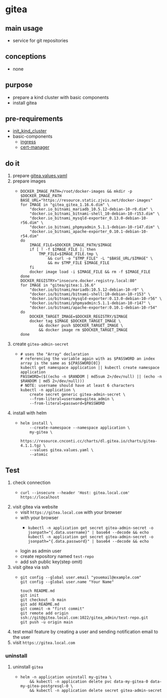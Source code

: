 # gitea

## main usage

* service for git repositories

## conceptions

* none

## purpose

* prepare a kind cluster with basic components
* install gitea

## pre-requirements
* [init_kind_cluster](/kubernetes/local_kind_cluster/README.md)
* basic-components
  * [ingress](../basic/ingress.nginx.md)
  * [cert-manager](../basic/cert.manager.md)

## do it
1. prepare [gitea.values.yaml](resources/gitea.values.yaml.md)
2. prepare images
    * ```shell
      DOCKER_IMAGE_PATH=/root/docker-images && mkdir -p $DOCKER_IMAGE_PATH
      BASE_URL="https://resource.static.zjvis.net/docker-images"
      for IMAGE in "gitea_gitea_1.16.6.dim" \
          "docker.io_bitnami_mariadb_10.5.12-debian-10-r0.dim" \
          "docker.io_bitnami_bitnami-shell_10-debian-10-r153.dim" \
          "docker.io_bitnami_mysqld-exporter_0.13.0-debian-10-r56.dim" \
          "docker.io_bitnami_phpmyadmin_5.1.1-debian-10-r147.dim" \
          "docker.io_bitnami_apache-exporter_0.10.1-debian-10-r54.dim"
      do
          IMAGE_FILE=$DOCKER_IMAGE_PATH/$IMAGE
          if [ ! -f $IMAGE_FILE ]; then
              TMP_FILE=$IMAGE_FILE.tmp \
                  && curl -o "$TMP_FILE" -L "$BASE_URL/$IMAGE" \
                  && mv $TMP_FILE $IMAGE_FILE
          fi
          docker image load -i $IMAGE_FILE && rm -f $IMAGE_FILE
      done
      DOCKER_REGISTRY="insecure.docker.registry.local:80"
      for IMAGE in "gitea/gitea:1.16.6"
          "docker.io/bitnami/mariadb:10.5.12-debian-10-r0" \
          "docker.io/bitnami/bitnami-shell:10-debian-10-r153" \
          "docker.io/bitnami/mysqld-exporter:0.13.0-debian-10-r56" \
          "docker.io/bitnami/phpmyadmin:5.1.1-debian-10-r147" \
          "docker.io/bitnami/apache-exporter:0.10.1-debian-10-r54"
      do
          DOCKER_TARGET_IMAGE=$DOCKER_REGISTRY/$IMAGE
          docker tag $IMAGE $DOCKER_TARGET_IMAGE \
              && docker push $DOCKER_TARGET_IMAGE \
              && docker image rm $DOCKER_TARGET_IMAGE
      done
      ```
3. create `gitea-admin-secret`
    * ```shell
      # uses the "Array" declaration
      # referencing the variable again with as $PASSWORD an index array is the same as ${PASSWORD[0]}
      kubectl get namespace application || kubectl create namespace application
      PASSWORD=($((echo -n $RANDOM | md5sum 2>/dev/null) || (echo -n $RANDOM | md5 2>/dev/null)))
      # NOTE: username should have at least 6 characters
      kubectl -n application \
          create secret generic gitea-admin-secret \
          --from-literal=username=gitea_admin \
          --from-literal=password=$PASSWORD
      ```
4. install with helm
    * ```shell
      helm install \
          --create-namespace --namespace application \
          my-gitea \
          https://resource.cnconti.cc/charts/dl.gitea.io/charts/gitea-4.1.1.tgz \
          --values gitea.values.yaml \
          --atomic
      ```

## Test
1. check connection
    * ```shell
      curl --insecure --header 'Host: gitea.local.com' https://localhost
      ```
2. visit gitea via website
    * visit `https://gitea.local.com` with your browser
    * with your browser
      + ```shell
        kubectl -n application get secret gitea-admin-secret -o jsonpath="{.data.username}" | base64 --decode && echo
        kubectl -n application get secret gitea-admin-secret -o jsonpath="{.data.password}" | base64 --decode && echo
        ```
    * login as admin user
    * create repository named `test-repo`
    * add ssh public key(step omit)
3. visit gitea via ssh
    + ```shell
      git config --global user.email "youemail@example.com"
      git config --global user.name "Your Name"
      
      touch README.md
      git init
      git checkout -b main
      git add README.md
      git commit -m "first commit"
      git remote add origin ssh://git@gitea.local.com:1022/gitea_admin/test-repo.git
      git push -u origin main
      ```
4. test email feature by creating a user and sending notification email to the user
5. visit `https://gitea.local.com`

### uninstall
1. uninstall `gitea`
    * ```shell
      helm -n application uninstall my-gitea \
          && kubectl -n application delete pvc data-my-gitea-0 data-my-gitea-postgresql-0 \
          && kubectl -n application delete secret gitea-admin-secret
      ```
